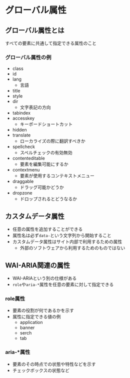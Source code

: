 # グローバル属性

## グローバル属性とは

すべての要素に共通して指定できる属性のこと

### グローバル属性の例

- class
- id
- lang
    - 言語
- title
- style
- dir
    - 文字表記の方向
- tabindex
- accesskey
    - キーボードショートカット
- hidden
- translate
    - ローカライズの際に翻訳すべきか
- spellcheck
    - スペルチェックの有効無効
- contenteditable
    - 要素を編集可能にするか
- contextmenu
    - 要素が使用するコンテキストメニュー
- draggable
    - ドラッグ可能かどうか
- dropzone
    - ドロップされるとどうなるか

## カスタムデータ属性

- 任意の属性を追加することができる
- 属性名は必ず`data-`という文字列から開始すること
- カスタムデータ属性はサイト内部で利用するための属性
    - 外部のソフトウェアから利用するためのものではない

## WAI-ARIA関連の属性

- WAI-ARIAという別の仕様がある
- `role`や`aria-*`属性を任意の要素に対して指定できる

### role属性

- 要素の役割が何であるかを示す
- 属性に指定できる値の例
    - application
    - banner
    - serch
    - tab

### aria-*属性

- 要素のその時点での状態や特性などを示す
- チェックボックスの状態など